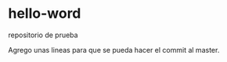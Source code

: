 # hello-word
repositorio de prueba

Agrego unas lineas para que se pueda hacer el commit al master.
